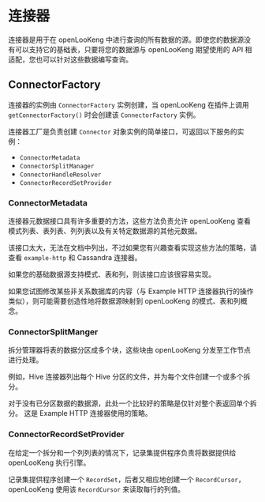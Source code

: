 
# 连接器

连接器是用于在 openLooKeng 中进行查询的所有数据的源。即使您的数据源没有可以支持它的基础表，只要将您的数据源与 openLooKeng 期望使用的 API 相适配，您也可以针对这些数据编写查询。

## ConnectorFactory

连接器的实例由 ``ConnectorFactory`` 实例创建，当 openLooKeng 在插件上调用 ``getConnectorFactory()`` 时会创建该 ``ConnectorFactory`` 实例。

连接器工厂是负责创建 ``Connector`` 对象实例的简单接口，可返回以下服务的实例：



* ``ConnectorMetadata``
* ``ConnectorSplitManager``
* ``ConnectorHandleResolver``
* ``ConnectorRecordSetProvider``

### ConnectorMetadata

连接器元数据接口具有许多重要的方法，这些方法负责允许 openLooKeng 查看模式列表、表列表、列列表以及有关特定数据源的其他元数据。




该接口太大，无法在文档中列出，不过如果您有兴趣查看实现这些方法的策略，请查看 `example-http` 和 Cassandra 连接器。

如果您的基础数据源支持模式、表和列，则该接口应该很容易实现。

如果您试图修改某些非关系数据库的内容（与 Example HTTP 连接器执行的操作类似），则可能需要创造性地将数据源映射到 openLooKeng 的模式、表和列概念。



### ConnectorSplitManger

拆分管理器将表的数据分区成多个块，这些块由 openLooKeng 分发至工作节点进行处理。

例如，Hive 连接器列出每个 Hive 分区的文件，并为每个文件创建一个或多个拆分。

对于没有已分区数据的数据源，此处一个比较好的策略是仅针对整个表返回单个拆分。
这是 Example HTTP 连接器使用的策略。

### ConnectorRecordSetProvider

在给定一个拆分和一个列列表的情况下，记录集提供程序负责将数据提供给 openLooKeng 执行引擎。

记录集提供程序创建一个 ``RecordSet``，后者又相应地创建一个 ``RecordCursor``，openLooKeng 使用该 ``RecordCursor`` 来读取每行的列值。

